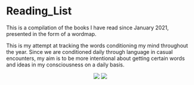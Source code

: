 # Reading_List

This is a compilation of the books I have read since January 2021, presented in the form of a wordmap.

This is my attempt at tracking the words conditioning my mind throughout the year. Since we are conditioned daily through language in casual encounters, my aim is to be more intentional about getting certain words and ideas in my consciousness on a daily basis.

<p  align="center">
  <img  src="https://user-images.githubusercontent.com/92489108/210157594-8eb04047-bac7-4981-bb51-71b69bc3a425.png" />
  
  <img src="https://user-images.githubusercontent.com/92489108/215351233-a147caba-c8f0-4abc-816f-a177394eaad4.png" />
</P>
